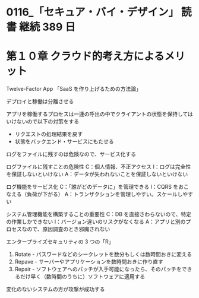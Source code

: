 # 0116\_「セキュア・バイ・デザイン」 読書 継続 389 日

# 第１０章 クラウド的考え方によるメリット

Twelve-Factor App
「SaaS を作り上げるための方法論」

デプロイと稼働は分離させる

アプリを稼働するプロセスは一連の呼出の中でクライアントの状態を保持してはいけないので以下の対策をする

- リクエストの処理結果を戻す
- 状態をバックエンド・サービスにもたせる

ログをファイルに残すのは危険なので、サービス化する

ログファイルに残すことの危険性
C：個人情報、不正アクセス
I：ログは完全性を保証しないといけない
A：データが失われないことを保証しないといけない

ログ機能をサービス化
C：「誰がどのデータに」を管理できる
I：CQRS をおこなえる（負荷が下がる）
A：トランザクションを管理しやすい。スケールしやすい

システム管理機能を構築することの重要性
C：DB を直接さわらないので、特定の作業しかできない
I：バージョン違いのリスクがなくなる
A：アプリと別のプロセスなので、原因調査のとき邪魔されない

エンタープライズセキュリティの 3 つの「R」

1. Rotate - パスワードなどのシークレットを数分もしくは数時間おきに変える
2. Repave - サーバーやアプリケーションを数時間おきに作り直す
3. Repair - ソフトウェアへのパッチが入手可能になったら、そのパッチをできるだけ早く（数時間のうちに）ソフトウェアに適用する

変化のないシステムの方が攻撃が成功する
